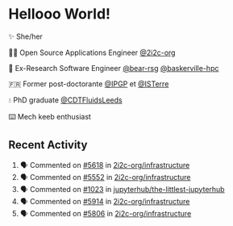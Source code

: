 # Hellooo World!

✨ She/her

👩‍💻 Open Source Applications Engineer [@2i2c-org](https://2i2c.org/)

🐻 Ex-Research Software Engineer [@bear-rsg](https://github.com/bear-rsg) [@baskerville-hpc](https://github.com/baskerville-hpc) 

🇫🇷 Former post-doctorante [@IPGP](https://github.com/IPGP) et [@ISTerre](https://www.isterre.fr/) 

💧 PhD graduate [@CDTFluidsLeeds](https://fluid-dynamics.leeds.ac.uk/) 

⌨️ Mech keeb enthusiast 

## Recent Activity 

<!--START_SECTION:activity-->
1. 🗣 Commented on [#5618](https://github.com/2i2c-org/infrastructure/issues/5618#issuecomment-2812334711) in [2i2c-org/infrastructure](https://github.com/2i2c-org/infrastructure)
2. 🗣 Commented on [#5552](https://github.com/2i2c-org/infrastructure/issues/5552#issuecomment-2812140855) in [2i2c-org/infrastructure](https://github.com/2i2c-org/infrastructure)
3. 🗣 Commented on [#1023](https://github.com/jupyterhub/the-littlest-jupyterhub/issues/1023#issuecomment-2812103240) in [jupyterhub/the-littlest-jupyterhub](https://github.com/jupyterhub/the-littlest-jupyterhub)
4. 🗣 Commented on [#5914](https://github.com/2i2c-org/infrastructure/issues/5914#issuecomment-2810166372) in [2i2c-org/infrastructure](https://github.com/2i2c-org/infrastructure)
5. 🗣 Commented on [#5806](https://github.com/2i2c-org/infrastructure/issues/5806#issuecomment-2806254274) in [2i2c-org/infrastructure](https://github.com/2i2c-org/infrastructure)
<!--END_SECTION:activity-->
